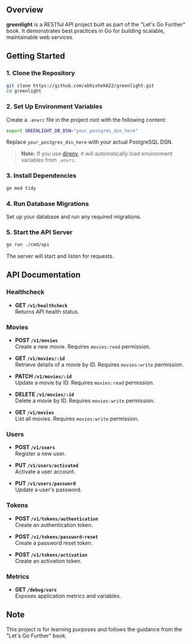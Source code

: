 ## Overview

**greenlight** is a RESTful API project built as part of the "Let's Go Further" book. It demonstrates best practices in Go for building scalable, maintainable web services.

## Getting Started

### 1. Clone the Repository

```sh
git clone https://github.com/abhishek622/greenlight.git
cd greenlight
```

### 2. Set Up Environment Variables

Create a `.envrc` file in the project root with the following content:

```sh
export GREENLIGHT_DB_DSN="your_postgres_dsn_here"
```

Replace `your_postgres_dsn_here` with your actual PostgreSQL DSN.

> **Note:** If you use [direnv](https://direnv.net/), it will automatically load environment variables from `.envrc`.

### 3. Install Dependencies

```sh
go mod tidy
```

### 4. Run Database Migrations

Set up your database and run any required migrations.

### 5. Start the API Server

```sh
go run ./cmd/api
```

The server will start and listen for requests.

## API Documentation

### Healthcheck

- **GET `/v1/healthcheck`**  
   Returns API health status.

### Movies

- **POST `/v1/movies`**  
   Create a new movie. Requires `movies:read` permission.

- **GET `/v1/movies/:id`**  
   Retrieve details of a movie by ID. Requires `movies:write` permission.

- **PATCH `/v1/movies/:id`**  
   Update a movie by ID. Requires `movies:read` permission.

- **DELETE `/v1/movies/:id`**  
   Delete a movie by ID. Requires `movies:write` permission.

- **GET `/v1/movies`**  
   List all movies. Requires `movies:write` permission.

### Users

- **POST `/v1/users`**  
   Register a new user.

- **PUT `/v1/users/activated`**  
   Activate a user account.

- **PUT `/v1/users/password`**  
   Update a user's password.

### Tokens

- **POST `/v1/tokens/authentication`**  
   Create an authentication token.

- **POST `/v1/tokens/password-reset`**  
   Create a password reset token.

- **POST `/v1/tokens/activation`**  
   Create an activation token.

### Metrics

- **GET `/debug/vars`**  
   Exposes application metrics and variables.

## Note

This project is for learning purposes and follows the guidance from the "Let's Go Further" book.
